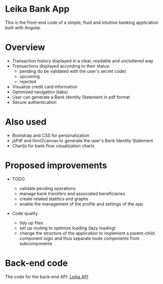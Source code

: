 # Leika Bank App
This is the front-end code of a simple, fluid and intuitive banking application built with Angular.

# Overview
- Transaction history displayed in a clear, readable and uncluttered way
- Transactions displayed according to their status:
    - pending (to be validated with the user's secret code)
    - upcoming
    - rejected 
- Visualize credit card information
- Optimized navigation (tabs) 
- User can generate a Bank Identity Statement in pdf format 
- Secure authentication

# Also used
- Bootstrap and CSS for personalization
- jsPdf and html2canvas to generate the user's Bank Identity Statement
- Chartjs for bank flow visualization charts

# Proposed improvements
- TODO
    - validate pending operations
    - manage bank transfers and associated beneficiaries
    - create related statitics and graphs
    - enable the management of the profile and settings of the app
    
- Code quality
    - tidy up files
    - set up routing to optimize loading (lazy loading)
    - change the structure of the application to implement a parent-child component logic and thus separate route components from subcomponents

# Back-end code
The code for the back-end API: [Leika API](https://github.com/LSS-commits/leika_api)


